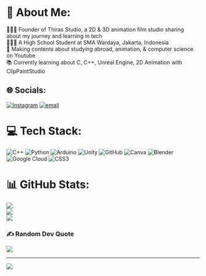 # 💫 About Me:
🧑🏻‍💻 Founder of Thiras Studio, a 2D & 3D animation film studio sharing about my journey and learning in tech<br>👩🏻‍🎓 A High School Student at SMA Wardaya, Jakarta, Indonesia<br>🎨 Making contents about studying abroad, animation, & computer science on Youtube<br>📚 Currently learning about C, C++, Unreal Engine, 2D Animation with ClipPaintStudio


## 🌐 Socials:
[![Instagram](https://img.shields.io/badge/Instagram-%23E4405F.svg?logo=Instagram&logoColor=white)](https://instagram.com/athiraanz) [![email](https://img.shields.io/badge/Email-D14836?logo=gmail&logoColor=white)](mailto:athiranahda.edu@gmail.com) 

# 💻 Tech Stack:
![C++](https://img.shields.io/badge/c++-%2300599C.svg?style=for-the-badge&logo=c%2B%2B&logoColor=white) ![Python](https://img.shields.io/badge/python-3670A0?style=for-the-badge&logo=python&logoColor=ffdd54) ![Arduino](https://img.shields.io/badge/-Arduino-00979D?style=for-the-badge&logo=Arduino&logoColor=white) ![Unity](https://img.shields.io/badge/unity-%23000000.svg?style=for-the-badge&logo=unity&logoColor=white) ![GitHub](https://img.shields.io/badge/github-%23121011.svg?style=for-the-badge&logo=github&logoColor=white) ![Canva](https://img.shields.io/badge/Canva-%2300C4CC.svg?style=for-the-badge&logo=Canva&logoColor=white) ![Blender](https://img.shields.io/badge/blender-%23F5792A.svg?style=for-the-badge&logo=blender&logoColor=white) ![Google Cloud](https://img.shields.io/badge/GoogleCloud-%234285F4.svg?style=for-the-badge&logo=google-cloud&logoColor=white) ![CSS3](https://img.shields.io/badge/css3-%231572B6.svg?style=for-the-badge&logo=css3&logoColor=white)
# 📊 GitHub Stats:
![](https://github-readme-stats.vercel.app/api?username=athiraanz&theme=dark&hide_border=false&include_all_commits=false&count_private=false)<br/>
![](https://nirzak-streak-stats.vercel.app/?user=athiraanz&theme=dark&hide_border=false)<br/>
![](https://github-readme-stats.vercel.app/api/top-langs/?username=athiraanz&theme=dark&hide_border=false&include_all_commits=false&count_private=false&layout=compact)

### ✍️ Random Dev Quote
![](https://quotes-github-readme.vercel.app/api?type=horizontal&theme=radical)

---
[![](https://visitcount.itsvg.in/api?id=athiraanz&icon=2&color=1)](https://visitcount.itsvg.in)

<!-- Proudly created with GPRM ( https://gprm.itsvg.in ) -->
